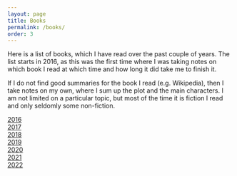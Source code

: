```yaml
---
layout: page
title: Books
permalink: /books/
order: 3
---
```


Here is a list of books, which I have read over the past couple of years. The list starts in 2016, as this was the first time where I was taking notes on which book I read at which time and how long it did take me to finish it.

If I do not find good summaries for the book I read (e.g. Wikipedia), then I take notes on my own, where I sum up the plot and the main characters. I am not limited on a particular topic, but most of the time it is fiction I read and only seldomly some non-fiction.

[2016](_books/books_2016.markdown) <br />
[2017](_books/books_2017.markdown) <br />
[2018](_books/books_2018.markdown) <br />
[2019](_books/books_2019.markdown) <br />
[2020](_books/books_2020.markdown) <br />
[2021](_books/books_2021.markdown) <br />
[2022](_books/books_2022.markdown)
